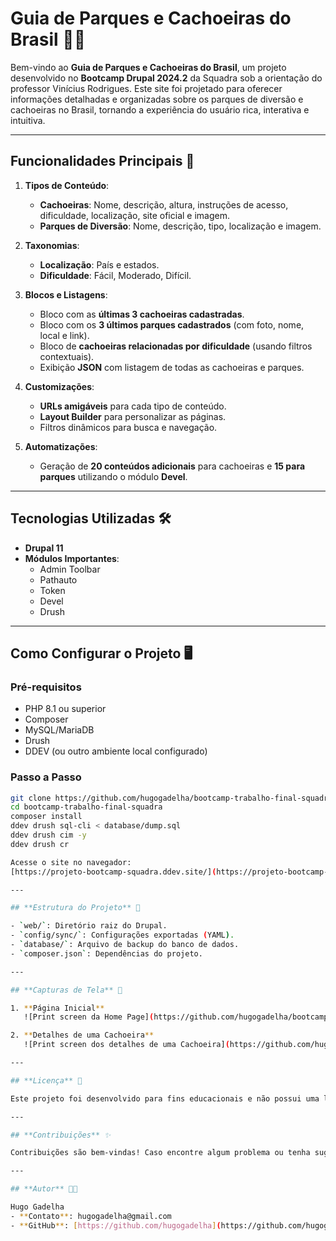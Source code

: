 # **Guia de Parques e Cachoeiras do Brasil** 🌴🌊  

Bem-vindo ao **Guia de Parques e Cachoeiras do Brasil**, um projeto desenvolvido no **Bootcamp Drupal 2024.2** da Squadra sob a orientação do professor Vinícius Rodrigues. Este site foi projetado para oferecer informações detalhadas e organizadas sobre os parques de diversão e cachoeiras no Brasil, tornando a experiência do usuário rica, interativa e intuitiva.  

---

## **Funcionalidades Principais** 🚀  

1. **Tipos de Conteúdo**:  
   - **Cachoeiras**: Nome, descrição, altura, instruções de acesso, dificuldade, localização, site oficial e imagem.  
   - **Parques de Diversão**: Nome, descrição, tipo, localização e imagem.  

2. **Taxonomias**:  
   - **Localização**: País e estados.  
   - **Dificuldade**: Fácil, Moderado, Difícil.  

3. **Blocos e Listagens**:  
   - Bloco com as **últimas 3 cachoeiras cadastradas**.  
   - Bloco com os **3 últimos parques cadastrados** (com foto, nome, local e link).  
   - Bloco de **cachoeiras relacionadas por dificuldade** (usando filtros contextuais).  
   - Exibição **JSON** com listagem de todas as cachoeiras e parques.  

4. **Customizações**:  
   - **URLs amigáveis** para cada tipo de conteúdo.  
   - **Layout Builder** para personalizar as páginas.  
   - Filtros dinâmicos para busca e navegação.  

5. **Automatizações**:  
   - Geração de **20 conteúdos adicionais** para cachoeiras e **15 para parques** utilizando o módulo **Devel**.  

---

## **Tecnologias Utilizadas** 🛠️  

- **Drupal 11**  
- **Módulos Importantes**:  
  - Admin Toolbar  
  - Pathauto  
  - Token  
  - Devel  
  - Drush  

---

## **Como Configurar o Projeto** 🖥️  

### **Pré-requisitos**  
- PHP 8.1 ou superior  
- Composer  
- MySQL/MariaDB  
- Drush  
- DDEV (ou outro ambiente local configurado)  

### **Passo a Passo**  

```bash
git clone https://github.com/hugogadelha/bootcamp-trabalho-final-squadra
cd bootcamp-trabalho-final-squadra
composer install
ddev drush sql-cli < database/dump.sql
ddev drush cim -y
ddev drush cr

Acesse o site no navegador:  
[https://projeto-bootcamp-squadra.ddev.site/](https://projeto-bootcamp-squadra.ddev.site/)  

---

## **Estrutura do Projeto** 📂  

- `web/`: Diretório raiz do Drupal.  
- `config/sync/`: Configurações exportadas (YAML).  
- `database/`: Arquivo de backup do banco de dados.  
- `composer.json`: Dependências do projeto.  

---

## **Capturas de Tela** 📸  

1. **Página Inicial**  
   ![Print screen da Home Page](https://github.com/hugogadelha/bootcamp-trabalho-final-squadra/blob/main/img1.png)   

2. **Detalhes de uma Cachoeira**  
   ![Print screen dos detalhes de uma Cachoeira](https://github.com/hugogadelha/bootcamp-trabalho-final-squadra/blob/main/img2.png)   

---

## **Licença** 📜  

Este projeto foi desenvolvido para fins educacionais e não possui uma licença específica.  

---

## **Contribuições** ✨  

Contribuições são bem-vindas! Caso encontre algum problema ou tenha sugestões, sinta-se à vontade para abrir uma issue ou enviar um pull request.  

---

## **Autor** 👨‍💻  

Hugo Gadelha  
- **Contato**: hugogadelha@gmail.com  
- **GitHub**: [https://github.com/hugogadelha](https://github.com/hugogadelha)  
